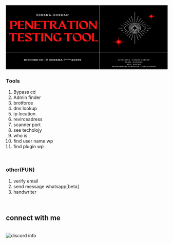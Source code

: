 <img width="1050" height="200" src="images/one.png">
<hl>
<br>
<h3>Tools</h3>
<ol>
  <li>Bypass cd</li>
  <li>Admin finder</li>
  <li>brotforce</li>
  <li>dns lookup</li>
  <li>ip location</li>
  <li>revirceadress</li>
  <li>scanner port</li>
  <li>see techolojy</li>
  <li>who is</li>
  <li>find user name wp</li>
  <li>find plugin wp</li>
</ol> 
<hl>
<br>
<h3>other(FUN)</h3>
<ol>
    <li>verify email</li>
    <li>send message whatsapp[beta]</li>
    <li>handwriter</li>
</ol>
<hl>
<br>
<h2>connect with me</h2>
<br>
<img src="https://discord.c99.nl/widget/theme-4/599883507418005510.png" alt="discord info">
